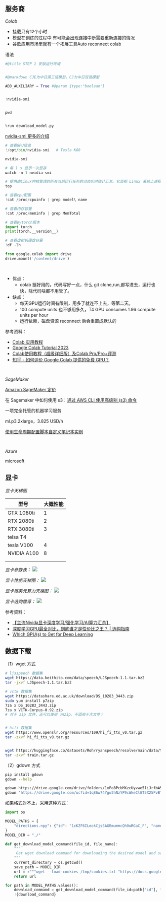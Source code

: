 
## 服务商

_Colab_

- 挂载只有12个小时
- 模型在训练的过程中 有可能会出现连接中断需要重新连接的情况
- 谷歌应用市场里就有一个拓展工具Auto reconnect colab 

语法

```python
#@title STEP 1 安装运行环境


#@markdown CJE为中日英三语模型，CJ为中日双语模型

ADD_AUXILIARY = True #@param {type:"boolean"}


!nvidia-smi


pwd


%run download_model.py
```

[nvidia-smi 更多的介绍](https://blog.csdn.net/C_chuxin/article/details/82993350)

```python
# 查看GPU信息
!/opt/bin/nvidia-smi   # Tesla K80

nvidia-smi

# 每 1 s 显示一次显存
watch -n 1 nvidia-smi

# 提供由Linux内核管理的所有当前运行任务的动态实时统计汇总。它监视 Linux 系统上进程、CPU 和内存的完整利用率
top

# 查看cpu配置
!cat /proc/cpuinfo | grep model\ name

# 查看内存容量
!cat /proc/meminfo | grep MemTotal

# 查看pytorch版本
import torch
print(torch.__version__)

# 查看虚拟机硬盘容量
!df -lh
```

```python
from google.colab import drive
drive.mount('/content/drive')
```

</br>

- 优点：
  - colab 挺好用的，代码写好一点，什么 git clone,run,都写进去，运行也快，除代码啥都不用管了。
- 缺点：
  - 每天GPU运行时间有限制，用多了就连不上去，等第二天。 
  - 100 compute units 也不够用多久，T4 GPU consumes 1.96 compute units per hour
  - 运行依赖，磁盘资源 reconnect 后会重置成默认的

参考资料：
- [Colab 实用教程](https://www.cnblogs.com/zgqcn/p/11186406.html)
- [Google Colab Tutorial 2023](https://colab.research.google.com/drive/1Qi4-BRqZ3qI3x_Jtr5ci_oRvHDMQpdiW?usp=sharing)
- [Colab使用教程（超级详细版）及Colab Pro/Pro+评测](https://www.cnblogs.com/softcorns/p/16369045.html)
- [知乎 - 如何评价 Google Colab 提供的免费 GPU？](https://www.zhihu.com/question/266242493)




</br>

_SageMaker_

[Amazon SageMaker 定价](https://aws.amazon.com/cn/sagemaker/pricing/)

在 Sagemaker 中如何使用 s3：[通过 AWS CLI 使用高级别 (s3) 命令](https://docs.aws.amazon.com/zh_cn/cli/latest/userguide/cli-services-s3-commands.html)

一项完全托管的机器学习服务


ml.p3.2xlarge，3.825 USD/h

[使用生命周期配置脚本自定义笔记本实例](https://docs.aws.amazon.com/zh_cn/sagemaker/latest/dg/notebook-lifecycle-config.html)


</br>

_Azure_

microsoft


## 显卡


_显卡天梯图_


| 型号        | 大概性能 |
| ----------- | -------- |
| GTX 1080ti  | 1        |
| RTX 2080ti  | 2        |
| RTX 3080ti  | 3        |
| telsa T4    |          |
| tesla V100  | 4        |
| NVIDIA A100 | 8        |
|             |          |
|             |          |

_显卡参数表：_
<img src="https://img-1301102143.cos.ap-beijing.myqcloud.com/20230329235350.png">

_显卡性能天梯图：_
<img src="https://i0.wp.com/timdettmers.com/wp-content/uploads/2023/01/GPUS_Ada_raw_performance3.png?ssl=1">

_显卡每美元算力天梯图：_
<img src="https://i0.wp.com/timdettmers.com/wp-content/uploads/2023/01/GPUs_Ada_performance_per_dollar6.png?ssl=1">

_显卡选购推荐：_
<img src="https://i0.wp.com/timdettmers.com/wp-content/uploads/2023/01/gpu_recommendations.png?ssl=1">

参考资料：
- [【主流Nivida显卡深度学习/强化学习/AI算力汇总】](https://blog.csdn.net/weixin_42483745/article/details/125098630)
- [深度学习GPU最全对比，到底谁才是性价比之王？ | 选购指南](https://zhuanlan.zhihu.com/p/61411536)
- [Which GPU(s) to Get for Deep Learning](https://timdettmers.com/2023/01/30/which-gpu-for-deep-learning/)



## 数据下载

（1）wget 方式

```bash
# ljsspeech 数据集
wget https://data.keithito.com/data/speech/LJSpeech-1.1.tar.bz2
tar -jxvf LJSpeech-1.1.tar.bz2

# vctk 数据集
wget https://datashare.ed.ac.uk/download/DS_10283_3443.zip
sudo yum install p7zip
7za x DS_10283_3443.zip
7za x VCTK-Corpus-0.92.zip
# 对于 zip 文件，还可以使用 unzip，不适用于大文件？


# hifi 数据集
wget https://www.openslr.org/resources/109/hi_fi_tts_v0.tar.gz
tar -zxvf hi_fi_tts_v0.tar.gz


wget https://huggingface.co/datasets/Roh/ryanspeech/resolve/main/data/train.tar.gz
tar -zxvf train.tar.gz
```

（2）gdown 方式

```bash
pip install gdown
gdown --help

gdown https://drive.google.com/drive/folders/1xPo8PcbMXzcUyvwe5liJrfbA5yx4OF1j -O ./checkpoint/cartoon --folder
gdown 'https://drive.google.com/uc?id=1q86w74Ygw2hNzYP9cWkeClGT5X25PvBT'
```

如果格式对不上，采用这种方式：

```python
import os

MODEL_PATHS = {
    "directions.npy": {"id": "1cKZF6ILeokCjsSAGBmummcQh0uRGaC_F", "name": "all_sequences.zip"},
}
MODEL_DIR = "./"

def get_download_model_command(file_id, file_name):
    """
     Get wget download command for downloading the desired model and save to directory ./
    """
    current_directory = os.getcwd()
    save_path = MODEL_DIR
    url = r"""wget --load-cookies /tmp/cookies.txt "https://docs.google.com/uc?export=download&confirm=$(wget --quiet --save-cookies /tmp/cookies.txt --keep-session-cookies --no-check-certificate 'https://docs.google.com/uc?export=download&id={FILE_ID}' -O- | sed -rn 's/.*confirm=([0-9A-Za-z_]+).*/\1\n/p')&id={FILE_ID}" -O {SAVE_PATH}/{FILE_NAME} && rm -rf /tmp/cookies.txt""".format(FILE_ID=file_id, FILE_NAME=file_name, SAVE_PATH=save_path)
    return url

for path in MODEL_PATHS.values():
    download_command = get_download_model_command(file_id=path["id"], file_name=path["name"])
    !{download_command}
```